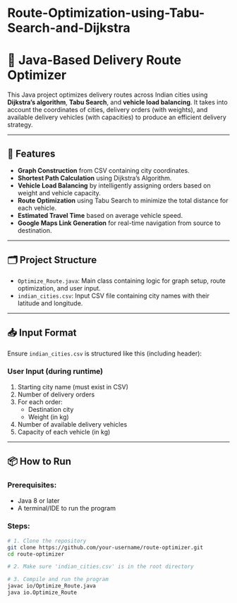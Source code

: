 # Route-Optimization-using-Tabu-Search-and-Dijkstra

# 🚚 Java-Based Delivery Route Optimizer

This Java project optimizes delivery routes across Indian cities using **Dijkstra’s algorithm**, **Tabu Search**, and **vehicle load balancing**. It takes into account the coordinates of cities, delivery orders (with weights), and available delivery vehicles (with capacities) to produce an efficient delivery strategy.

---

## 🧠 Features

- **Graph Construction** from CSV containing city coordinates.
- **Shortest Path Calculation** using Dijkstra’s Algorithm.
- **Vehicle Load Balancing** by intelligently assigning orders based on weight and vehicle capacity.
- **Route Optimization** using Tabu Search to minimize the total distance for each vehicle.
- **Estimated Travel Time** based on average vehicle speed.
- **Google Maps Link Generation** for real-time navigation from source to destination.

---

## 🗂️ Project Structure

- `Optimize_Route.java`: Main class containing logic for graph setup, route optimization, and user input.
- `indian_cities.csv`: Input CSV file containing city names with their latitude and longitude.

---

## 📥 Input Format

Ensure `indian_cities.csv` is structured like this (including header):


### User Input (during runtime)

1. Starting city name (must exist in CSV)
2. Number of delivery orders
3. For each order:
    - Destination city
    - Weight (in kg)
4. Number of available delivery vehicles
5. Capacity of each vehicle (in kg)

---

## 📦 How to Run

### Prerequisites:
- Java 8 or later
- A terminal/IDE to run the program

### Steps:
```bash
# 1. Clone the repository
git clone https://github.com/your-username/route-optimizer.git
cd route-optimizer

# 2. Make sure 'indian_cities.csv' is in the root directory

# 3. Compile and run the program
javac io/Optimize_Route.java
java io.Optimize_Route
